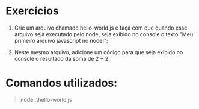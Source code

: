 # Exercícios

1) Crie um arquivo chamado hello-world.js e faça com que quando esse arquivo seja executado pelo node, seja exibido no console o texto "Meu primeiro arquivo javascript no node!";

2) Neste mesmo arquivo, adicione um código para que seja exibido no console o resultado da soma de 2 + 2.


# Comandos utilizados:

> node .\hello-world.js
